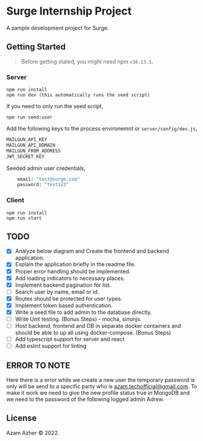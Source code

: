 # Surge Internship Project

A sample development project for Surge.

## Getting Started

> Before getting stated, you might need npm `v16.13.1`. 

### Server

```
npm run install
npm run dev (this automatically runs the seed script)
```

If you need to only run the seed script,

```
npm run seed:user
```

Add the following keys to the process environemnt or `server/config/dev.js`,

```sh
MAILGUN_API_KEY
MAILGUN_API_DOMAIN
MAILGUN_FROM_ADDRESS
JWT_SECRET_KEY
```

Seeded admin user credentials,

```sh
    email: "test@surge.com"
    password: "test123"
```

### Client

```
npm run install
npm run start
```

## TODO

- [x] Analyze below diagram and Create the frontend and backend application.
- [x] Explain the application briefly in the readme file.
- [x] Proper error handling should be implemented.
- [x] Add loading indicators to necessary places.
- [x] Implement backend pagination for list.
- [ ] Search user by name, email or id.
- [x] Routes should be protected for user types.
- [x] Implement token based authentication.
- [x] Write a seed file to add admin to the database directly.
- [ ] Write Unit testing. (Bonus Steps) - mocha, sinonjs.
- [ ] Host backend, frontend and DB in separate docker containers and should be able to up all using docker-compose. (Bonus Steps)
- [ ] Add typescript support for server and react
- [ ] Add eslint support for linting

## ERROR TO NOTE

Here there is a error while we create a new user the temporary password is only will be send to a specific party who is azam.techofficial@gmail.com. To make it work we need to give the new profile status true in MongoDB and we need to the password of the following logged admin Adrew.


## License

Azam Azher © 2022.